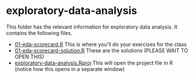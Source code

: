 # exploratory-data-analysis

This folder has the relevant information for exploratory data analysis. It contains the following files. 

* [01-eda-scorecard.R](/01-eda-scorecard.R) This is where you'll do your exercises for the class
* [01-eda-scorecard-solution.R](/01-eda-scorecard-solution.R) These are the solutions (PLEASE WAIT TO OPEN THIS)
* [exploratory-data-analysis.Rproj](/exploratory-data-analysis.Rproj) This will open the project file in R (notice how this opens in a separate window)